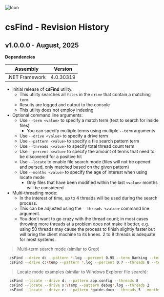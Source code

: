 ![Icon](./AppIcon.ico)

# csFind - Revision History

## v1.0.0.0 - August, 2025
**Dependencies**

| Assembly | Version |
| ---- | ---- |
| .NET Framework | 4.0.30319 |

- Initial release of **csFind** utility.
    - This utility searches all `files` in the `drive` that contain a matching `term`
    - Results are logged and output to the console
    - This utility does not employ indexing
- Optional command line arguments:
    - Use `--term <value>` to specify a match term (text to search for inside files)
        - You can specify multiple terms using multiple `--term` arguments
    - Use `--drive <value>` to specify a drive term
    - Use `--pattern <value>` to specify a file search pattern term
    - Use `--threads <value>` to specify total thread count term
    - Use `--percent <value>` to specify the amount of terms that need to be discovered for a positive hit
    - Use `--locate` to enable file search mode (files will not be opened and parsed, only matched based on the given pattern)
    - Use `--months <value>` to specify the age of interest when using locate mode
        - Only files that have been modified within the last `<value>` months will be considered
- Multi-threading mode:
    - In the interest of time, up to 4 threads will be used during the search process.
    - This can be adjusted using the `--threads <value>` command line argument.
    - You don't want to go crazy with the thread count; in most cases throwing more threads at a problem does not make it better, e.g. using 50 threads may cause the process to finish slightly faster but will bring the client machine to its knees. 2 to 8 threads is adequate for most systems.

> Multi-term search mode (similar to Grep)

```bash
  csFind --drive d: --pattern *.log --percent 0.95 --term Banking --term Authorize --term Transaction
  csFind --drive c:\temp --pattern *.log --percent 0.7 --threads 8 --term ssdeep --term warning --term combination --term result
```

> Locate mode examples (similar to Windows Explorer file search):

```bash
  csFind --locate --drive d: --pattern app.config --threads 8
  csFind --locate --drive x:\temp --pattern debug*.log --threads 2
  csFind --locate --drive c: --pattern *guide.docx --threads 5 --months 24
```
